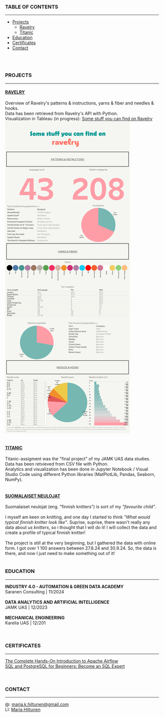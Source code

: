 ### TABLE OF CONTENTS<br>
------
- [Projects](#projects)
  - [Ravelry](#ravelry)
  - [Titanic](#titanic)
- [Education](#education)
- [Certificates](#certificates)
- [Contact](#contact)<br>
<br>
<br>

### PROJECTS<br>
------
#### [RAVELRY](https://github.com/MariaHiltunen/Dataportfolio/tree/main/Project%20Ravelry)<br>
Overview of Ravelry's patterns & instructions, yarns & fiber and needles & hooks.<br>
Data has been retrieved from Ravelry's API with Python.<br>
Visualization in Tableau (in progress): [Some stuff you can find on Ravelry](https://public.tableau.com/app/profile/maria.hiltunen/viz/SomestuffyoucanfindonRavelry/Dashboard1) 
![Ravelry data visualization with Tableau](https://github.com/MariaHiltunen/Dataportfolio/blob/main/Project%20Ravelry/Ravelry%20visualization.png?raw=true)<br>
<br>

#### [TITANIC](https://github.com/MariaHiltunen/Dataportfolio/blob/main/Titanic.ipynb)<br>
Titanic-assigment was the "final project" of my JAMK UAS data studies. <br>
Data has been retvieved from CSV file with Python. <br>
Analytics and visualization has been done in Jupyter Notebook / Visual Studio Code using different Python libraries (MatPlotLib, Pandas, Seaborn, NumPy). <br>
<br>

#### [SUOMALAISET NEULOJAT](https://github.com/MariaHiltunen/Dataportfolio/tree/main/Project%20Suomalaiset%20neulojat)<br>
Suomalaiset neulojat (eng. "finnish knitters") is sort of my <i>"favourite child"</i>.<br><br>
I myself am keen on knitting, and one day I started to think <i>"What would typical finnish knitter look like"</i>. Suprise, suprise, there wasn't really any data about <i>us knitters</i>, so i thought that I will do it! I will collect the data and create a profile of typical finnish knitter!<br><br>
The project is still at the very beginning, but I gathered the data with online form. I got over 1 100 answers between 27.8.24 and 30.9.24. So, the data is there, and now I just need to make something out of it!
<br>
<br>
### EDUCATION<br>
------
<b>INDUSTRY 4.0 - AUTOMATION & GREEN DATA ACADEMY</b><br>
Saranen Consulting | 11/2024<br>
<br>
<b>DATA ANALYTICS AND ARTIFICIAL INTELLIGENCE</b><br>
JAMK UAS | 12/2023<br>
<br>
<b>MECHANICAL ENGINEERING</b><br>
Karelia UAS | 12/201<br>
<br>
<br>

### CERTIFICATES<br>
------
[The Complete Hands-On Introduction to Apache Airflow](https://www.udemy.com/course/the-complete-hands-on-course-to-master-apache-airflow/)<br>
[SQL and PostgreSQL for Beginners: Become an SQL Expert](https://www.udemy.com/course/sql-and-postgresql-for-beginners/?couponCode=ST14MT101024)<br>
<br>
<br>

### CONTACT<br>
------
@: maria.k.hiltunen@gmail.com <br>
LI: [Maria Hiltunen](https://www.linkedin.com/in/maria-hiltunen/)
